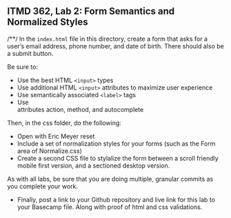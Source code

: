 ## ITMD 362, Lab 2: Form Semantics and Normalized Styles
/**/
In the `index.html` file in this directory, create a form that asks for
a user’s email address, phone number, and date of birth. There should also be a submit button.

Be sure to:

* Use the best HTML `<input>` types
* Use additional HTML `<input>` attributes to maximize user experience
* Use semantically associated `<label>` tags
* Use <form> attributes action, method, and autocomplete

Then, in the css folder, do the following:

* Open with Eric Meyer reset
* Include a set of normalization styles for your forms (such as the Form area of Normalize.css)
* Create a second CSS file to stylalize the form between a scroll friendly mobile first version, and a sectioned desktop version.

As with all labs, be sure that you are doing multiple, granular commits as you
complete your work.

* Finally, post a link to your Github repository and live link for this lab to your Basecamp file. Along
with proof of html and css validations.
